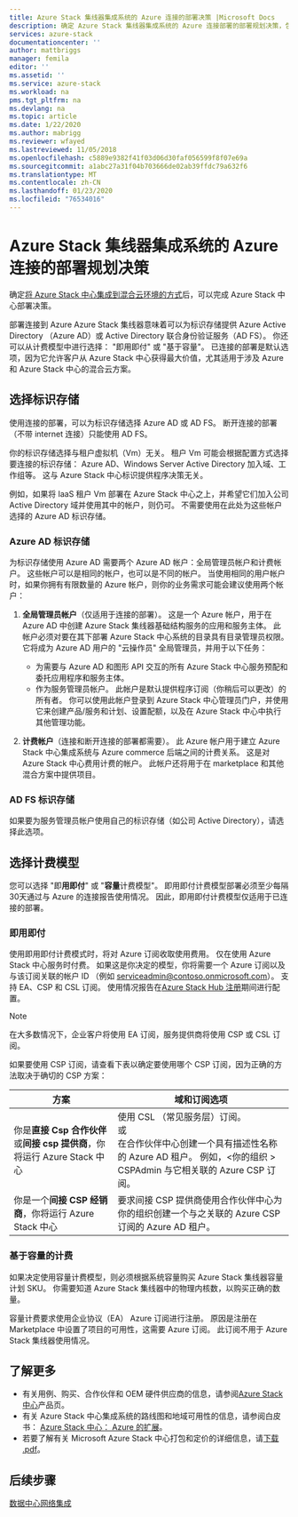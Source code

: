 ```yaml
---
title: Azure Stack 集线器集成系统的 Azure 连接的部署决策 |Microsoft Docs
description: 确定 Azure Stack 集线器集成系统的 Azure 连接部署的部署规划决策，包括计费和标识。
services: azure-stack
documentationcenter: ''
author: mattbriggs
manager: femila
editor: ''
ms.assetid: ''
ms.service: azure-stack
ms.workload: na
pms.tgt_pltfrm: na
ms.devlang: na
ms.topic: article
ms.date: 1/22/2020
ms.author: mabrigg
ms.reviewer: wfayed
ms.lastreviewed: 11/05/2018
ms.openlocfilehash: c5889e9382f41f03d06d30faf056599f8f07e69a
ms.sourcegitcommit: a1abc27a31f04b703666de02ab39ffdc79a632f6
ms.translationtype: MT
ms.contentlocale: zh-CN
ms.lasthandoff: 01/23/2020
ms.locfileid: "76534016"
---
```

# <a name="azure-connected-deployment-planning-decisions-for-azure-stack-hub-integrated-systems"></a>Azure Stack 集线器集成系统的 Azure 连接的部署规划决策
确定[将 Azure Stack 中心集成到混合云环境的方式](azure-stack-connection-models.md)后，可以完成 Azure Stack 中心部署决策。

部署连接到 Azure Azure Stack 集线器意味着可以为标识存储提供 Azure Active Directory （Azure AD）或 Active Directory 联合身份验证服务（AD FS）。 你还可以从计费模型中进行选择： "即用即付" 或 "基于容量"。 已连接的部署是默认选项，因为它允许客户从 Azure Stack 中心获得最大价值，尤其适用于涉及 Azure 和 Azure Stack 中心的混合云方案。

## <a name="choose-an-identity-store"></a>选择标识存储
使用连接的部署，可以为标识存储选择 Azure AD 或 AD FS。 断开连接的部署（不带 internet 连接）只能使用 AD FS。

你的标识存储选择与租户虚拟机（Vm）无关。 租户 Vm 可能会根据配置方式选择要连接的标识存储： Azure AD、Windows Server Active Directory 加入域、工作组等。 这与 Azure Stack 中心标识提供程序决策无关。

例如，如果将 IaaS 租户 Vm 部署在 Azure Stack 中心之上，并希望它们加入公司 Active Directory 域并使用其中的帐户，则仍可。 不需要使用在此处为这些帐户选择的 Azure AD 标识存储。

### <a name="azure-ad-identity-store"></a>Azure AD 标识存储
为标识存储使用 Azure AD 需要两个 Azure AD 帐户：全局管理员帐户和计费帐户。 这些帐户可以是相同的帐户，也可以是不同的帐户。 当使用相同的用户帐户时，如果你拥有有限数量的 Azure 帐户，则你的业务需求可能会建议使用两个帐户：

1. **全局管理员帐户**（仅适用于连接的部署）。 这是一个 Azure 帐户，用于在 Azure AD 中创建 Azure Stack 集线器基础结构服务的应用和服务主体。 此帐户必须对要在其下部署 Azure Stack 中心系统的目录具有目录管理员权限。 它将成为 Azure AD 用户的 "云操作员" 全局管理员，并用于以下任务：

    - 为需要与 Azure AD 和图形 API 交互的所有 Azure Stack 中心服务预配和委托应用程序和服务主体。
    - 作为服务管理员帐户。 此帐户是默认提供程序订阅（你稍后可以更改）的所有者。 你可以使用此帐户登录到 Azure Stack 中心管理员门户，并使用它来创建产品/服务和计划、设置配额，以及在 Azure Stack 中心中执行其他管理功能。

2. **计费帐户**（连接和断开连接的部署都需要）。 此 Azure 帐户用于建立 Azure Stack 中心集成系统与 Azure commerce 后端之间的计费关系。 这是对 Azure Stack 中心费用计费的帐户。 此帐户还将用于在 marketplace 和其他混合方案中提供项目。

### <a name="ad-fs-identity-store"></a>AD FS 标识存储
如果要为服务管理员帐户使用自己的标识存储（如公司 Active Directory），请选择此选项。  

## <a name="choose-a-billing-model"></a>选择计费模型
您可以选择 "即**用即付**" 或 "**容量**计费模型"。 即用即付计费模型部署必须至少每隔30天通过与 Azure 的连接报告使用情况。 因此，即用即付计费模型仅适用于已连接的部署。  

### <a name="pay-as-you-use"></a>即用即付
使用即用即付计费模式时，将对 Azure 订阅收取使用费用。 仅在使用 Azure Stack 中心服务时付费。 如果这是你决定的模型，你将需要一个 Azure 订阅以及与该订阅关联的帐户 ID （例如 serviceadmin@contoso.onmicrosoft.com）。 支持 EA、CSP 和 CSL 订阅。 使用情况报告在[Azure Stack Hub 注册](azure-stack-registration.md)期间进行配置。

> [!NOTE]
> 在大多数情况下，企业客户将使用 EA 订阅，服务提供商将使用 CSP 或 CSL 订阅。

如果要使用 CSP 订阅，请查看下表以确定要使用哪个 CSP 订阅，因为正确的方法取决于确切的 CSP 方案：

|方案|域和订阅选项|
|-----|-----|
|你是**直接 Csp 合作伙伴**或**间接 csp 提供商**，你将运行 Azure Stack 中心|使用 CSL （常见服务层）订阅。<br>     或<br>在合作伙伴中心创建一个具有描述性名称的 Azure AD 租户。 例如，&lt;你的组织 > CSPAdmin 与它相关联的 Azure CSP 订阅。|
|你是一个**间接 CSP 经销商**，你将运行 Azure Stack 中心|要求间接 CSP 提供商使用合作伙伴中心为你的组织创建一个与之关联的 Azure CSP 订阅的 Azure AD 租户。|

### <a name="capacity-based-billing"></a>基于容量的计费
如果决定使用容量计费模型，则必须根据系统容量购买 Azure Stack 集线器容量计划 SKU。 你需要知道 Azure Stack 集线器中的物理内核数，以购买正确的数量。

容量计费要求使用企业协议（EA） Azure 订阅进行注册。 原因是注册在 Marketplace 中设置了项目的可用性，这需要 Azure 订阅。 此订阅不用于 Azure Stack 集线器使用情况。

## <a name="learn-more"></a>了解更多
- 有关用例、购买、合作伙伴和 OEM 硬件供应商的信息，请参阅[Azure Stack 中心](https://azure.microsoft.com/overview/azure-stack/)产品页。
- 有关 Azure Stack 中心集成系统的路线图和地域可用性的信息，请参阅白皮书： [Azure Stack 中心： Azure 的扩展](https://azure.microsoft.com/resources/azure-stack-an-extension-of-azure/)。 
- 若要了解有关 Microsoft Azure Stack 中心打包和定价的详细信息，请[下载 .pdf](https://azure.microsoft.com/mediahandler/files/resourcefiles/5bc3f30c-cd57-4513-989e-056325eb95e1/Azure-Stack-packaging-and-pricing-datasheet.pdf)。 

## <a name="next-steps"></a>后续步骤
[数据中心网络集成](azure-stack-network.md)